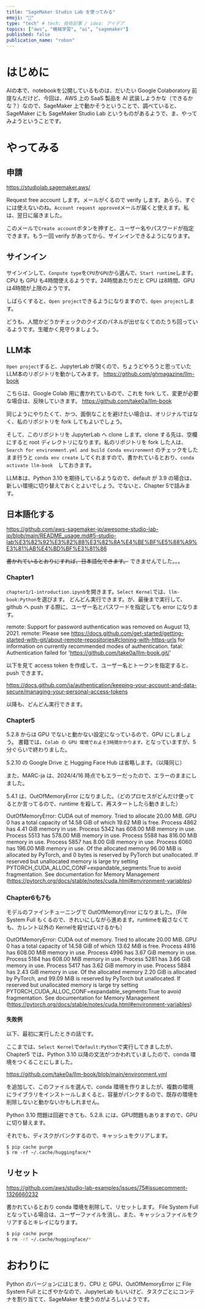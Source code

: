 ```yaml
---
title: "SageMaker Studio Lab を使ってみる"
emoji: "🧠"
type: "tech" # tech: 技術記事 / idea: アイデア
topics: ["aws", "機械学習", "ai", "sagemaker"]
published: false
publication_name: "robon"
---
```


# はじめに
AIの本で、notebookを公開しているものは、だいたい Google Colaboratory 前提なんだけど、今回は、AWS 上の SaaS 製品を AI 武装しようかな（できるかな？）なので、SageMaker 上で動かそうということで、調べていると、SageMaker にも SageMaker Studio Lab というものがあるようで、ま、やってみようということです。

# やってみる
## 申請
https://studiolab.sagemaker.aws/

Request free account します。メールがくるので verify します。あらら、すぐには使えないのね。`Account request approved`メールが届くと使えます。私は、翌日に届きました。

このメールで`Create account`ボタンを押すと、ユーザー名やパスワードが指定できます。もう一回 verify があってから、サインインできるようになります。

## サインイン
サインインして、`Conpute type`を`CPU`か`GPU`から選んで、`Start runtime`します。CPU も GPU も4時間使えるようです。24時間あたりだと CPU は8時間、GPU は4時間が上限のようです。

しばらくすると、`Open project`できるようになりますので、`Open project`します。

どうも、人間かどうかチェックのクイズのパネルが出せなくてのたうち回っているようです。生暖かく見守りましょう。

## LLM本
`Open project`すると、JupyterLab が開くので、ちょうどやろうと思っていた LLM本のリポジトリを動かしてみます。
https://github.com/ghmagazine/llm-book

こちらは、Google Colab 用に書かれているので、これを fork して、変更が必要な場合は、反映していきます。
https://github.com/take0a/llm-book

同じようにやりたくて、かつ、面倒なことを避けたい場合は、オリジナルではなく、私のリポジトリを fork してもよいでしょう。

そして、このリポジトリを JupyterLab へ clone します。clone する先は、空欄にすると root ディレクトリになります。私のリポジトリを fork した人は、`Search for environment.yml and build Conda environment` のチェックをしたまま行うと `conda env create` してくれますので、書かれているとおり、`conda activate llm-book`　しておきます。

LLM本は、Python 3.10 を期待しているようなので、default が 3.9 の場合は、新しい環境に切り替えておくとよいでしょう。でないと、Chapter 5で詰みます。

## 日本語化する
https://github.com/aws-sagemaker-jp/awesome-studio-lab-jp/blob/main/README_usage.md#5-studio-lab%E3%82%92%E3%82%88%E3%82%8A%E4%BE%BF%E5%88%A9%E3%81%AB%E4%BD%BF%E3%81%86

~~書かれているとおりにすれば、日本語化できます。~~
できませんでした。。。

### Chapter1
`chapter1/1-introduction.ipynb`を開きます。`Select Kernel`では、`llm-book:Python`を選びます。
どんどん実行できます。が、最後まで実行して、github へ push する際に、ユーザー名とパスワードを指定しても error になります。

remote: Support for password authentication was removed on August 13, 2021. remote: Please see https://docs.github.com/get-started/getting-started-with-git/about-remote-repositories#cloning-with-https-urls for information on currently recommended modes of authentication. fatal: Authentication failed for 'https://github.com/take0a/llm-book.git/'

以下を見て access token を作成して、ユーザー名とトークンを指定すると、push できます。

https://docs.github.com/ja/authentication/keeping-your-account-and-data-secure/managing-your-personal-access-tokens

以降も、どんどん実行できます。

### Chapter5
5.2.8 からは GPU でないと動かない設定になっているので、GPU にしましょう。
書籍では、`Colab の GPU 環境でおよそ3時間かかります。`となっていますが、5分ぐらいで終わりました。

5.2.10 の Google Drive と Hugging Face Hub は省略します。（以降同じ）

また、MARC-ja は、2024/4/16 時点でもエラーだったので、エラーのままにしました。

5.4.1 は、OutOfMemoryError になりました。（どのプロセスがどんだけ使ってるとか言ってるので、runtime を殺して、再スタートしたら動きました）

OutOfMemoryError: CUDA out of memory. Tried to allocate 20.00 MiB. GPU 0 has a total capacity of 14.58 GiB of which 19.62 MiB is free. Process 4862 has 4.41 GiB memory in use. Process 5342 has 608.00 MiB memory in use. Process 5513 has 578.00 MiB memory in use. Process 5588 has 816.00 MiB memory in use. Process 5857 has 8.00 GiB memory in use. Process 6060 has 196.00 MiB memory in use. Of the allocated memory 96.00 MiB is allocated by PyTorch, and 0 bytes is reserved by PyTorch but unallocated. If reserved but unallocated memory is large try setting PYTORCH_CUDA_ALLOC_CONF=expandable_segments:True to avoid fragmentation.  See documentation for Memory Management  (https://pytorch.org/docs/stable/notes/cuda.html#environment-variables)

### Chapter6も7も
モデルのファインチューニングで OutOfMemoryError になりました。（File System Full もくるので、きれいにしながら進めます。runtimeを殺さなくても、カレント以外の Kernelを殺せばいけるかも）

OutOfMemoryError: CUDA out of memory. Tried to allocate 20.00 MiB. GPU 0 has a total capacity of 14.58 GiB of which 13.62 MiB is free. Process 4816 has 608.00 MiB memory in use. Process 4996 has 3.67 GiB memory in use. Process 5184 has 608.00 MiB memory in use. Process 5281 has 3.66 GiB memory in use. Process 5417 has 3.62 GiB memory in use. Process 5884 has 2.43 GiB memory in use. Of the allocated memory 2.20 GiB is allocated by PyTorch, and 99.09 MiB is reserved by PyTorch but unallocated. If reserved but unallocated memory is large try setting PYTORCH_CUDA_ALLOC_CONF=expandable_segments:True to avoid fragmentation.  See documentation for Memory Management  (https://pytorch.org/docs/stable/notes/cuda.html#environment-variables)

#### 失敗例
以下、最初に実行したときの話です。

ここまでは、`Select Kernel`で`default:Python`で実行してきましたが、Chapter5 では、Python 3.10 以降の文法がつかわれていましたので、conda 環境をつくることにしました。

https://github.com/take0a/llm-book/blob/main/environment.yml

を追加して、このファイルを選んで、conda 環境を作りましたが、複数の環境にライブラリをインストールしまくると、容量がパンクするので、既存の環境を削除しないと動かないかもしれません。

Python 3.10 問題は回避できても、5.2.8. には、GPU問題もありますので、GPU に切り替えます。

それでも、ディスクがパンクするので、キャッシュをクリアします。

```
$ pip cache purge
$ rm -rf ~/.cache/huggingface/*
```

## リセット
https://github.com/aws/studio-lab-examples/issues/75#issuecomment-1326660232

書かれているとおり conda 環境を削除して、リセットします。
File System Full となっている場合は、ユーザーファイルを消し、また、キャッシュファイルをクリアするとキレイになります。

```bash
$ pip cache purge
$ rm -rf ~/.cache/huggingface/*
```

# おわりに
Python のバージョンにはじまり、CPU と GPU、OutOfMemoryError に File System Full とにぎやかなので、JupyterLab もいいけど、タスクごとにコンテナを割り当てて、SageMaker を使うのがよろしいようです。
